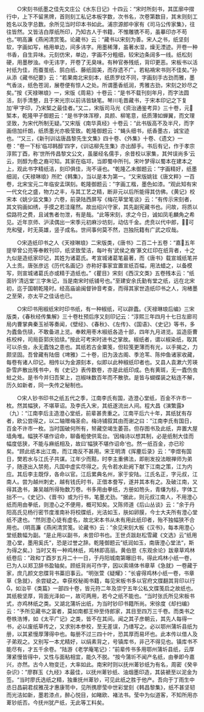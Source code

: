 <!-- { "loadSidebar": true } -->
　　○宋刻书纸墨之佳先文庄公《水东日记》十四云：“宋时所刻书，其匡廓中摺行中，上下不留黑牌，首则刻工私记本板字数，次书名，次卷第数目，其末则刻工姓名以及字总数。余所见当时印本书如此。浦宗源郎中家有《司马公传家集》，往往皆然。又皆洁白厚纸所印，乃知古人于书籍，不惟雕镌不苟，虽摹印亦不苟也。”明高濂《燕闲清赏笺。论藏书》云：“藏书以宋刻为善。宋人之书，纸坚刻软，字画如写，格用单边，间多讳字。用墨稀薄，虽著水湿，燥无湮迹。开卷一种书香，自生异味。元刻仿宋，单边，字画不分粗细，较宋边条阔多一线。纸松刻硬，用墨秽浊。中无讳字，开卷了无臭味。有种官券残纸，背印更恶。宋板书以活衬纸为佳，而蚕茧纸、鹄白纸、藤纸固美，而存遗不广。若粘褙宋书则不佳矣。”孙从添《藏书纪要》云：“若果南北宋刻本，纸质罗纹不同，字画刻手古劲而雅，墨气香淡，纸色苍润，展卷便有惊人之处。所谓墨香纸润，秀雅古劲，宋刻之妙尽之矣。”按《天禄琳琅》一，宋版《周易》十卷云：“是书不载刊刻年月，而字法圆活，刻手清整，且于宋光宗以前讳皆缺笔。琴川毛晋藏书，于宋本印记之下复加‘甲’字印，乃宋椠之最佳者。”又二，宋版司马光《资治通鉴考异》三十卷，元椠本，乾隆甲子御题云：“是书字体浑穆，具颜、柳笔意，纸质薄如蝉翼，而文理坚致，为宋代所制无疑。”又宋版《南华真经》十卷云：“此书版高不及半尺，而字画倍加纤朗，纸质墨光亦极莹致。乾隆御题云：”蝇头细书，纸香墨古，诚宝迹也。‘“又三，《新刊训诂唐昌黎先生文集》四十卷、《外集》十卷、《遗文》一卷：”卷一下标’临邛韩醇‘四字，《训诂柳先生集》亦出醇手。书后有记，作于孝宗淳熙丁酉，称’世所传昌黎文公文，虽屡经名儒手，余昔校以家集，其舛误尚多‘云云，则醇为愈之裔可知。其家在临邛，当即蜀中所刊。宋叶梦得以蜀本在建本之上，观此书字精纸洁，刻印俱佳，洵不诬也。“乾隆乙未御题云：”字画精好，纸墨细润，《天禄琳琅》所贮《韩集》，当以是本为第一。“又宋版姚铉《唐文粹》一百卷，北宋宝元二年临安孟琪刻。乾隆御题云：”字画工楷，墨色如漆。“观此知有宋一代文化之盛，物力之丰，与其工艺之精，断非元以后所能得其仿佛。《黄记》校宋本《姚少监文集》六卷，前录陆西屏写《梅花草堂笔谈》云：”有传示宋刻者，其文钩画如绣，手摸之若洼窿然。故出绍兴守家，其先副宪藏书也。问故，将质以偿路符之费，且诫售者勿泄，有是哉。“此等宋刻，求之今日，诚如凤毛麟角之希见。近年京师、沪渎偶出一宋季元初麻沙坊刻，动估千金。虎贲以代中郎，可充和璧，时无英雄，竖子成名。世间事何莫不然，岂独阮籍有广武之叹哉。

　　○宋造纸印书之人《天禄琳琅》二宋版类，《唐书》二百二十五卷：“嘉五年提举曾公亮等奉敕刊印，纸坚致莹洁，每叶有‘武侯之裔’篆文红印在纸背者，十之九似是造纸家印记，其姓为诸葛氏。考宣城诸葛笔最著，而《唐书》载宣城纸笔并入土贡。唐张彦远《历代名画记》亦称好事家宜置宣纸百幅，用法蜡之，以备模写，则宣城诸葛氏亦或精于造纸也。”《瞿目》宋刻《西汉文类》五卷残本云：“纸面钤‘清远堂’三字朱记，当是南宋时纸铺号也。”至建安余氏勤有堂之纸，远在北宋初，迄于国朝乾隆时。经高庙谕闽督钟音考查，而得其家世造纸印书之人，洵楮墨之至荣，亦太平之佳话也已。

　　○宋印书用椒纸宋时印书纸，有一种椒纸，可以辟蠹。《天禄琳琅后编》三宋版类，《春秋经传集解》三十卷杜预后序又刻印记云：“淳熙三年四月十七日左廊司局内曹掌典秦玉祯等奏闻，《壁经》、《春秋》、《左传》、《国语》、《史记》等书，多为蠹鱼伤牍，不敢备进上览。奉敕用枣木椒纸各造十部，四年九月进览。监造臣曹栋校梓，司局臣郭庆验牍。”按此可考宋时进书之掌故。椒纸者，谓以椒染纸，取其可以杀虫，永无蠹蚀之患也。其纸若古金粟笺，但较笺更薄而有光，以手揭之，力颇坚固。吾曾藏有陆佃《埤雅》二十卷，旧为汲古阁、季沧苇、陈仲鱼诸家收藏，每卷有诸人印记。相传以为金源刻本，似即以此种椒纸印者也。又县人袁漱六芳瑛卧雪庐散出残书中，有《史记》表传数卷，亦是此纸印成。色有黄斑，无一蠹伤虫蛀之处。是书今并归吾架上，岂椒味数百年而不散欤。是皆与蝴蝶装之粘连不解，历久如新者，同一失传之秘制也。

　　○宋人钞书印书之纸五代之季，江南李氏有国，造澄心堂纸，百金不许市一枚。然其幅狭，不堪草诏。及李氏入宋，其纸遂流出人间。程大昌《演繁露》（九）：“江南李后主造澄心堂纸，前辈甚贵重之。江南平后六十年，其纸犹有存者，欧公尝得之，以二轴赠梅圣俞。梅诗铺叙其由而谢之曰：”江南李氏有国日，百金不许市一枚。当时国破何所有，帑藏空竭生萎苔。但存图书及此纸，弃置大屋墙角堆。幅狭不堪作诏命，聊备粗使供鸾台。‘因梅诗以想其制，必是纸制大佳而幅度低狭，不能与麻纸相及，故曰’幅狭不堪作诏命‘也。然一纸百金，亦已珍矣。“顾此纸本出江南，而江南反不甚用。宋王明清《挥麈后录》云：”李煜有国日，樊若水与江氏子共谋。江年少而黠，时李主重佛法，即削发投法眼禅师为弟子，随逐出入禁苑，凡国中虚实尽得之。先令若水赴阙下献下江南之策，江为内应。其后李主既俘，各命以官。江后累典名州，家于安陆。江氏名正，字元叔，江南人。尝为越州刺史，越有钱氏时书，正借本誊写，遂并其本有之。及破江南，又得其逸书，兼吴越所得殆数万卷。书多用由拳纸，方册如笏头，青缣为标，字体工拙不一。《史记》、《晋书》或为行书，笔墨尤劲。“据此，则元叔江南人，不用澄心纸而用由拳纸，则澄心之不便用，概可知矣。又陈师道《后山丛谈》云：”余于丹阳高氏见杨行密节度淮南补将校牒纸，光洁如玉，肤如卵膜，今士大夫所有澄心堂纸不逮也。“然则澄心徒有虚名，故北宋本书从未有用此纸印者，殆不独幅狭不合用也。（明高濂《燕闲清赏笺。论藏书》云：”余见宋刻大板《汉书》，每本用澄心堂纸数幅为副。“是止用以副书，未尝印书也。王世贞跋赵松雪藏《文选》云”纸用澄心堂，墨用奚氏“，恐是过誉之辞。乾隆御题云”纸润如玉，南唐澄心堂法“，斯为得之矣。）当时又有一种鸡林纸，鸡林即高丽。黄伯思《东观余论》跋章草鸡林纸卷后：”政和丁酉岁五月二十一日，于丹阳城南第曝旧书，得此鸡林小纸一卷，已为人以郑卫辞书盈轴矣。顾纸背尚可作字，因以索靖体书章草《急就》一卷藏于家，庶几颜文忠牒背书藁旧事云。“明张萱《疑耀》：”长睿得鸡林小纸一卷，书章草《急就》，余尝疑之。幸获校秘阁书籍，每见宋板书多以官府文牒翻其背印以行，如治平《类篇》一部四十卷，皆元符二年及崇宁五年公私文牒笺启之故纸也。其纸极坚厚，背面光泽如一，故可两用，若今之纸不能也。“当时张氏所见宋板书式，亦鸡林纸之类。又湖北蒲圻出纸，为当时钞印书籍所尚。宋徐度《却扫编》云：”予所见藏书之富者，莫如南都王仲至侍郎家，其目至四万三千卷。而类书之卷帙浩博，如《太平广记》之类，皆不在其间。闻之其子彦朝云，其先人每得一书，必以废纸草传之，又求别本参校，至无差误，乃缮写之。必以鄂州蒲圻县纸为册，以其紧慢厚薄得中也。每册不过三四十叶，恐其厚而易坏也。此本传以借人及子弟观之。又别写一本尤精好，以绢素背之，号镇库书，非己不得见也。镇库书不能尽有，才五千余卷。“陆游《老学庵笔记》：”前辈传书多用鄂州蒲圻县纸，云厚薄紧慢皆得中，又性与面粘相宜，能久不脱。“按今蒲圻不闻产名纸，由拳即今嘉兴，亦然。古今人物变迁，大率如此。南宋时则以抚州萆钞纸为有名，周密《癸辛杂识》：”廖群玉《九经》本最佳，以抚州萆钞纸、油烟墨印造，其装褫至以泥金为签。“当时廖氏选纸之精，独重抚州萆钞，可见此纸之胜于他产。吾向于丁雨生中丞日昌嗣君叔雅茂才惠康笥中，见所携廖莹中世彩堂刻《韩昌黎集》，纸不甚坚韧而光洁如新，墨若漆点，醉心悦目，如睹欧、褚法书。莹中为似道客，不知所用亦萆钞纸否。今抚州犹产纸，无此等工料矣。

